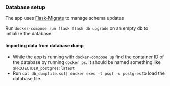 ### Database setup
The app uses [Flask-Migrate]('https://flask-migrate.readthedocs.io/en/latest/') to manage schema updates

Run `docker-compose run flask flask db upgrade` on an empty db to initialize the database.

#### Importing data from database dump
 - While the app is running with `docker-compose up` find the container ID of the database by running `docker ps`. It should be named something like `$PROJECTDIR_postgres:latest` 
 - Run `cat db_dumpfile.sql| docker exec -t psql -u postgres` to load the database file.
